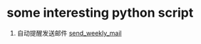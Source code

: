 # some interesting python script
1. 自动提醒发送邮件 [send_weekly_mail](https://github.com/small-panda/python_script/blob/master/send_weekly_mail.py)
